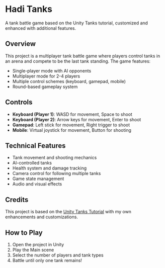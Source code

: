 # Hadi Tanks

A tank battle game based on the Unity Tanks tutorial, customized and enhanced with additional features.

## Overview

This project is a multiplayer tank battle game where players control tanks in an arena and compete to be the last tank standing. The game features:

- Single-player mode with AI opponents
- Multiplayer mode for 2-4 players
- Multiple control schemes (keyboard, gamepad, mobile)
- Round-based gameplay system

## Controls

- **Keyboard (Player 1)**: WASD for movement, Space to shoot
- **Keyboard (Player 2)**: Arrow keys for movement, Enter to shoot
- **Gamepad**: Left stick for movement, Right trigger to shoot
- **Mobile**: Virtual joystick for movement, Button for shooting

## Technical Features

- Tank movement and shooting mechanics
- AI-controlled tanks
- Health system and damage tracking
- Camera control for following multiple tanks
- Game state management
- Audio and visual effects

## Credits

This project is based on the [Unity Tanks Tutorial](https://learn.unity.com/course/tanks-make-a-battle-game-for-web-and-mobile) with my own enhancements and customizations.

## How to Play

1. Open the project in Unity
2. Play the Main scene
3. Select the number of players and tank types
4. Battle until only one tank remains!

